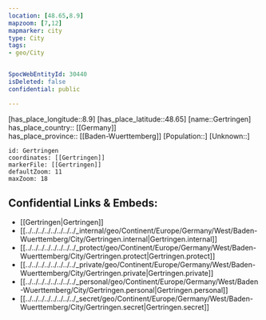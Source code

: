 ```yaml
---
location: [48.65,8.9] 
mapzoom: [7,12] 
mapmarker: city 
type: City
tags:
- geo/City


SpocWebEntityId: 30440
isDeleted: false
confidential: public

---
```

[has_place_longitude::8.9] 
[has_place_latitude::48.65] 
[name::Gertringen] 
has_place_country:: [[Germany]]  
has_place_province:: [[Baden-Wuerttemberg]] 
[Population::] 
[Unknown::] 


```leaflet
id: Gertringen
coordinates: [[Gertringen]] 
markerFile: [[Gertringen]] 
defaultZoom: 11 
maxZoom: 18
```


## Confidential Links & Embeds: 
- [[Gertringen|Gertringen]]  
- [[../../../../../../../../_internal/geo/Continent/Europe/Germany/West/Baden-Wuerttemberg/City/Gertringen.internal|Gertringen.internal]] 
- [[../../../../../../../../_protect/geo/Continent/Europe/Germany/West/Baden-Wuerttemberg/City/Gertringen.protect|Gertringen.protect]] 
- [[../../../../../../../../_private/geo/Continent/Europe/Germany/West/Baden-Wuerttemberg/City/Gertringen.private|Gertringen.private]] 
- [[../../../../../../../../_personal/geo/Continent/Europe/Germany/West/Baden-Wuerttemberg/City/Gertringen.personal|Gertringen.personal]] 
- [[../../../../../../../../_secret/geo/Continent/Europe/Germany/West/Baden-Wuerttemberg/City/Gertringen.secret|Gertringen.secret]] 
